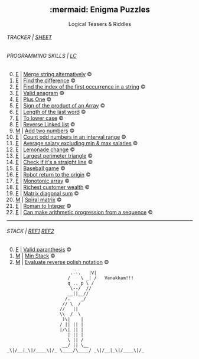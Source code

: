 <div align=center>
  <h2>:mermaid: Enigma Puzzles</h2>
  Logical Teasers & Riddles
</div>
 

<h6>TRACKER | <a href="https://1drv.ms/x/c/cbde7499c4ca2e8c/EZAt2w_Zyd1GmF71id8q2b0BkEsUJ72D2reFDeS4QhiAlA?e=OCjvfc">SHEET</a></h6>
<h6>PROGRAMMING SKILLS | <a href="https://leetcode.com/studyplan/programming-skills/">LC</a></h6>
<ol start="0">
  <li><a href="https://leetcode.com/problems/merge-strings-alternately/">E</a> | <a href="the_riddles/1768_merge_strings_alternatively">Merge string alternatively</a> ©️</li>
  <li><a href="https://leetcode.com/problems/find-the-difference/">E</a> | <a href="the_riddles/389_find_the_difference">Find the difference</a> ©️</li>
  <li><a href="https://leetcode.com/problems/find-the-index-of-the-first-occurrence-in-a-string/">E</a> | <a href="the_riddles/28_find_index_of_first_occurrence_in_string">Find the index of the first occurrence in a string</a> ©️</li>
  <li><a href="https://leetcode.com/problems/valid-anagram/">E</a> | <a href="the_riddles/242_valid_anagram">Valid anagram</a> ©️</li>
  <li><a href="https://leetcode.com/problems/plus-one">E</a> | <a href="the_riddles/66_plus_one">Plus One</a> ©️</li>
  <li><a href="https://leetcode.com/problems/sign-of-the-product-of-an-array/">E</a> | <a href="the_riddles/1822_sign_of_product_of_an_array">Sign of the product of an Array</a> ©️</li>
  <li><a href="https://leetcode.com/problems/length-of-last-word">E</a> | <a href="the_riddles/58_length_of_last_word">Length of the last word</a> ©️</li>
  <li><a href="https://leetcode.com/problems/to-lower-case">E</a> | <a href="the_riddles/709_to_lower_case">To lower case</a> ©️</li>
  <li><a href="https://leetcode.com/problems/reverse-linked-list">E</a> | <a href="the_riddles/206_reverse_linked_list">Reverse Linked list</a> ©️</li>
  <li><a href="https://leetcode.com/problems/add-two-numbers">M</a> | <a href="the_riddles/2_add_two_numbers">Add two numbers</a> ©️</li>
  <li><a href="https://leetcode.com/problems/count-odd-numbers-in-an-interval-range/">E</a> | <a href="the_riddles/1523_count_odd_number_in_interval_range">Count odd numbers in an interval range</a> ©️</li>
  <li><a href="https://leetcode.com/problems/average-salary-excluding-the-minimum-and-maximum-salary/">E</a> | <a href="the_riddles/1491_average_salary_excluding_min_and_max_salaries">Average salary excluding min & max salaries</a> ©️</li>
  <li><a href="https://leetcode.com/problems/lemonade-change">E</a> | <a href="the_riddles/860_lemonade_change">Lemonade change</a> ©️</li>
  <li><a href="https://leetcode.com/problems/largest-perimeter-triangle/">E</a> | <a href="the_riddles/976_largest_perimeter_triangle">Largest perimeter triangle</a> ©️</li>
  <li><a href="https://leetcode.com/problems/check-if-it-is-a-straight-line">E</a> | <a href="the_riddles/1232_check_if_its_straight_line">Check if it's a straight line</a> ©️</li>
  <li><a href="https://leetcode.com/problems/baseball-game">E</a> | <a href="the_riddles/682_baseball_game">Baseball game</a> ©️</li>
  <li><a href="https://leetcode.com/problems/robot-return-to-origin">E</a> | <a href="the_riddles/657_robot_return_to_origin">Robot return to the origin</a> ©️</li>
  <li><a href="https://leetcode.com/problems/monotonic-array/">E</a> | <a href="the_riddles/896_monotonic_array">Monotonic array</a> ©️</li>
  <li><a href="https://leetcode.com/problems/richest-customer-wealth">E</a> | <a href="the_riddles/1672_richest_customer_wealth">Richest customer wealth</a> ©️</li>
  <li><a href="https://leetcode.com/problems/matrix-diagonal-sum">E</a> | <a href="the_riddles/1572_matrix_diagonal_sum">Matrix diagonal sum</a> ©️</li>
  <li><a href="https://leetcode.com/problems/spiral-matrix">M</a> | <a href="the_riddles/21_spiral_matrix">Spiral matrix</a> ©️</li>
  <li><a href="https://leetcode.com/problems/roman-to-integer/">E</a> | <a href="the_riddles/13_roman_to_int">Roman to Integer</a> ©️</li>
  <li><a href="https://leetcode.com/problems/can-make-arithmetic-progression-from-sequence">E</a> | <a href="the_riddles/1502_can_make_ap_from_sequence">Can make arithmetic progression from a sequence</a> ©️</li>
</ol>


---


<h6>STACK | <a href="https://neetcode.io/roadmap">REF1</a> <a href="https://algomap.io/">REF2</a></h6>
<ol start="0">
  <li><a href="https://leetcode.com/problems/valid-parentheses/">E</a> | <a href="the_riddles/20_valid_parenthesis">Valid paranthesis</a> ©️</li>
  <li><a href="https://leetcode.com/problems/min-stack/">M</a> | <a href="the_riddles/155_min_stack">Min Stack</a> ©️</li>
  <li><a href="https://leetcode.com/problems/evaluate-reverse-polish-notation/">M</a> | <a href="the_riddles/150_reverse_polish_notation">Evaluate reverse polish notation</a> ©️</li>
</ol>


```
                        .--.   |V|
                       /    \ _| /   Vanakkam!!!
                       q .. p \ /
                        \--/  //
                       __||__//
                      /.    _/
                     // \  /
                    //   ||
                    \\  /  \
                     )\|    |
                    / || || |
                    |/\| || |
                       | || |
                       \ || /
                     __/ || \__
_\|/__|_\|/____\|/_ \____/\____/ _\|/__|_\|/____\|/_
```
